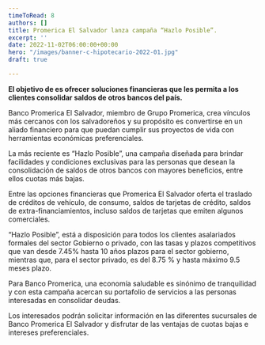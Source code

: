 ```yaml
---
timeToRead: 8
authors: []
title: Promerica El Salvador lanza campaña “Hazlo Posible”.
excerpt: ''
date: 2022-11-02T06:00:00+00:00
hero: "/images/banner-c-hipotecario-2022-01.jpg"
draft: true

---
```

**El objetivo de es ofrecer soluciones financieras que les permita a los clientes consolidar saldos de otros bancos del país.**

Banco Promerica El Salvador, miembro de Grupo Promerica, crea vínculos más cercanos con los salvadoreños y su propósito es convertirse en un aliado financiero para que puedan cumplir sus proyectos de vida con herramientas económicas preferenciales.

La más reciente es “Hazlo Posible”, una campaña diseñada para brindar facilidades y condiciones exclusivas para las personas que desean la consolidación de saldos de otros bancos con mayores beneficios, entre ellos cuotas más bajas.

Entre las opciones financieras que Promerica El Salvador oferta el traslado de créditos de vehículo, de consumo, saldos de tarjetas de crédito, saldos de extra-financiamientos, incluso saldos de tarjetas que emiten algunos comerciales.

“Hazlo Posible”, está a disposición para todos los clientes asalariados formales del sector Gobierno o privado, con las tasas y plazos competitivos que van desde 7.45% hasta 10 años plazos para el sector gobierno, mientras que, para el sector privado, es del 8.75 % y hasta máximo 9.5 meses plazo.

Para Banco Promerica, una economía saludable es sinónimo de tranquilidad y con esta campaña acercan su portafolio de servicios a las personas interesadas en consolidar deudas.

Los interesados podrán solicitar información en las diferentes sucursales de Banco Promerica El Salvador y disfrutar de las ventajas de cuotas bajas e intereses preferenciales.